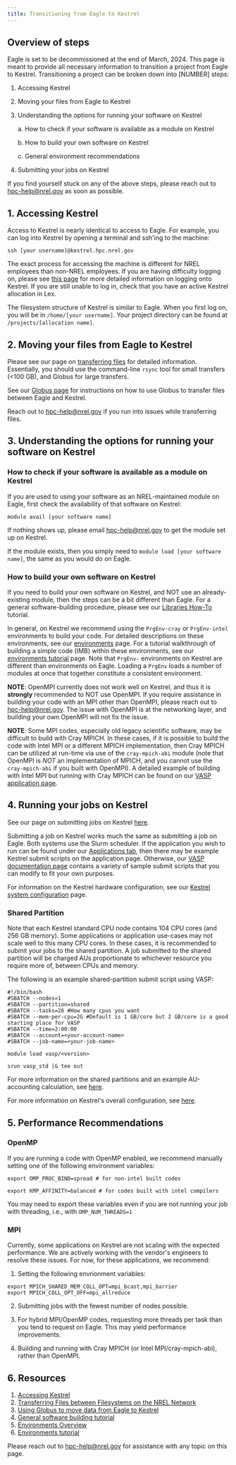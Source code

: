 ```yaml
---
title: Transitioning from Eagle to Kestrel
---
```


## Overview of steps

Eagle is set to be decommissioned at the end of March, 2024. This page is meant to provide all necessary information to transition a project from Eagle to Kestrel. Transitioning a project can be broken down into [NUMBER] steps:

1. Accessing Kestrel
2. Moving your files from Eagle to Kestrel
3. Understanding the options for running your software on Kestrel

    a. How to check if your software is available as a module on Kestrel

    b. How to build your own software on Kestrel

    c. General environment recommendations

4. Submitting your jobs on Kestrel

If you find yourself stuck on any of the above steps, please reach out to hpc-help@nrel.gov as soon as possible.

## 1. Accessing Kestrel

Access to Kestrel is nearly identical to access to Eagle. For example, you can log into Kestrel by opening a terminal and ssh'ing to the machine:

`ssh [your username]@kestrel.hpc.nrel.gov`

The exact process for accessing the machine is different for NREL employees than non-NREL employees. If you are having difficulty logging on, please see [this page](/Documentation/Systems/Kestrel/#accessing-kestrel) for more detailed information on logging onto Kestrel. If you are still unable to log in, check that you have an active Kestrel allocation in Lex.

The filesystem structure of Kestrel is similar to Eagle. When you first log on, you will be in `/home/[your username]`. Your project directory can be found at `/projects/[allocation name]`.

## 2. Moving your files from Eagle to Kestrel

Please see our page on [transferring files](/Documentation/Managing_Data/Transferring_Files/) for detailed information. Essentially, you should use the command-line `rsync` tool for small transfers (<100 GB), and Globus for large transfers. 

See our [Globus page](/Documentation/Managing_Data/Transferring_Files/globus/) for instructions on how to use Globus to transfer files between Eagle and Kestrel.

Reach out to hpc-help@nrel.gov if you run into issues while transferring files.

## 3. Understanding the options for running your software on Kestrel

### How to check if your software is available as a module on Kestrel

If you are used to using your software as an NREL-maintained module on Eagle, first check the availability of that software on Kestrel:

`module avail [your software name]`

If nothing shows up, please email hpc-help@nrel.gov to get the module set up on Kestrel.

If the module exists, then you simply need to `module load [your software name]`, the same as you would do on Eagle.

### How to build your own software on Kestrel

If you need to build your own software on Kestrel, and NOT use an already-existing module, then the steps can be a bit different than Eagle. For a general software-building procedure, please see our [Libraries How-To](/Documentation/Development/Libraries/howto/#summary-of-steps) tutorial.

In general, on Kestrel we recommend using the `PrgEnv-cray` or `PrgEnv-intel` environments to build your code. For detailed descriptions on these environments, see our [environments](/Documentation/Systems/Kestrel/Environments/) page. For a tutorial walkthrough of building a simple code (IMB) within these environments, see our [environments tutorial](/Documentation/Systems/Kestrel/Environments/tutorial/) page. Note that `PrgEnv-` environments on Kestrel are different than environments on Eagle. Loading a `PrgEnv` loads a number of modules at once that together constitute a consistent environment. 

**NOTE**: OpenMPI currently does not work well on Kestrel, and thus it is **strongly** recommended to NOT use OpenMPI. If you require assistance in building your code with an MPI other than OpenMPI, please reach out to hpc-help@nrel.gov. The issue with OpenMPI is at the networking layer, and building your own OpenMPI will not fix the issue.

**NOTE**: Some MPI codes, especially old legacy scientific software, may be difficult to build with Cray MPICH. In these cases, if it is possible to build the code with Intel MPI or a different MPICH implementation, then Cray MPICH can be utilized at run-time via use of the `cray-mpich-abi` module (note that OpenMPI is *NOT* an implementation of MPICH, and you cannot use the `cray-mpich-abi` if you built with OpenMPI). A detailed example of building with Intel MPI but running with Cray MPICH can be found on our [VASP application page](/Documentation/Applications/vasp/). 

## 4. Running your jobs on Kestrel

See our page on submitting jobs on Kestrel [here](/Documentation/Systems/Kestrel/running/).

Submitting a job on Kestrel works much the same as submitting a job on Eagle. Both systems use the Slurm scheduler. If the application you wish to run can be found under our [Applications tab](/Documentation/Applications/), then there may be example Kestrel submit scripts on the application page. Otherwise, our [VASP documentation page](/Documentation/Applications/vasp/#vasp-on-kestrel) contains a variety of sample submit scripts that you can modify to fit your own purposes.

For information on the Kestrel hardware configuration, see our [Kestrel system configuration](https://www.nrel.gov/hpc/kestrel-system-configuration.html) page.

### Shared Partition

Note that each Kestrel standard CPU node contains 104 CPU cores (and 256 GB memory). Some applications or application use-cases may not scale well to this many CPU cores. In these cases, it is recommended to submit your jobs to the shared partition. A job submitted to the shared partition  will be charged AUs proportionate to whichever resource you require more of, between CPUs and memory.

The following is an example shared-partition submit script using VASP:

```
#!/bin/bash
#SBATCH --nodes=1
#SBATCH --partition=shared
#SBATCH --tasks=26 #How many cpus you want
#SBATCH --mem-per-cpu=2G #Default is 1 GB/core but 2 GB/core is a good starting place for VASP
#SBATCH --time=2:00:00
#SBATCH --account=<your-account-name>
#SBATCH --job-name=<your-job-name>

module load vasp/<version>

srun vasp_std |& tee out
```

For more information on the shared partitions and an example AU-accounting calculation, see [here](/Documentation/Systems/Kestrel/running/#shared-node-partition).

For more information on Kestrel's overall configuration, see [here](https://nrel.github.io/HPC/Documentation/Systems/Kestrel/running/#partitions).

## 5. Performance Recommendations


### OpenMP

If you are running a code with OpenMP enabled, we recommend manually setting one of the following environment variables:

```
export OMP_PROC_BIND=spread # for non-intel built codes

export KMP_AFFINITY=balanced # for codes built with intel compilers
```

You may need to export these variables even if you are not running your job with threading, i.e., with `OMP_NUM_THREADS=1`

### MPI

Currently, some applications on Kestrel are not scaling with the expected performance. We are actively working with the vendor's engineers to resolve these issues. For now, for these applications, we recommend:

1. Setting the following envrionment variables:
```
export MPICH_SHARED_MEM_COLL_OPT=mpi_bcast,mpi_barrier 
export MPICH_COLL_OPT_OFF=mpi_allreduce 
```

2. Submitting jobs with the fewest number of nodes possible.

3. For hybrid MPI/OpenMP codes, requesting more threads per task than you tend to request on Eagle. This may yield performance improvements.

4. Building and running with Cray MPICH (or Intel MPI/cray-mpich-abi), rather than OpenMPI.

## 6. Resources

1. [Accessing Kestrel](/Documentation/Systems/Kestrel/#accessing-kestrel)
2. [Transferring Files between Filesystems on the NREL Network](/Documentation/Managing_Data/Transferring_Files/)
3. [Using Globus to move data from Eagle to Kestrel](/Documentation/Managing_Data/Transferring_Files/globus/)
4. [General software building tutorial](/Documentation/Development/Libraries/howto/)
5. [Environments Overview](/Documentation/Systems/Kestrel/Environments/)
6. [Environments tutorial](/Documentation/Systems/Kestrel/Environments/tutorial/)

Please reach out to hpc-help@nrel.gov for assistance with any topic on this page.